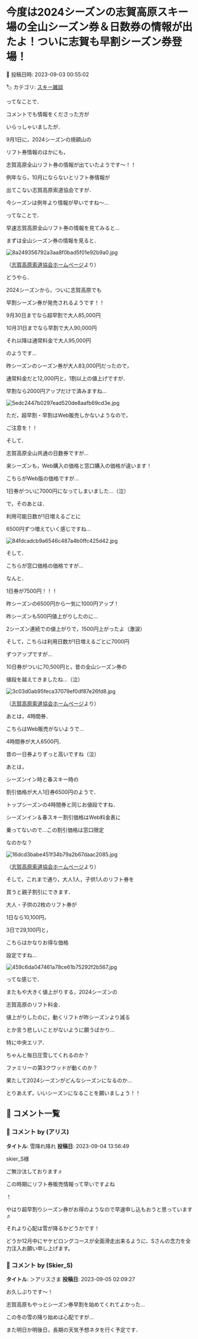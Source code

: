 # 今度は2024シーズンの志賀高原スキー場の全山シーズン券＆日数券の情報が出たよ！ついに志賀も早割シーズン券登場！

📅 投稿日時: 2023-09-03 00:55:02

🏷️ カテゴリ: [スキー雑談](c1f9d2cb7478308da16419928ea3945e9.md)

ってなことで．


コメントでも情報をくださった方が


いらっしゃいましたが．


9月1日に，2024シーズンの焼額山の


リフト券情報のほかにも，


志賀高原全山リフト券の情報が出ていたようです～！！





例年なら，10月にならないとリフト券情報が


出てこない志賀高原索道協会ですが．


今シーズンは例年より情報が早いですね～…





ってなことで．


早速志賀高原全山リフト券の情報を見てみると…


まずは全山シーズン券の情報を見ると．




![8a249356792a3aa8f0bad5f01e92b9a0.jpg](images/8a249356792a3aa8f0bad5f01e92b9a0.jpg)




（[志賀高原索道協会ホームページ](https://shigakogen-ski.or.jp/kiji-images/seasonpass.jpg)より）





どうやら．


2024シーズンから，ついに志賀高原でも


早割シーズン券が発売されるようです！！


9月30日までなら超早割で大人85,000円


10月31日までなら早割で大人90,000円


それ以降は通常料金で大人95,000円


のようです…





昨シーズンのシーズン券が大人83,000円だったので，


通常料金だと12,000円と，1割以上の値上げですが．


早割なら2000円アップだけで済みますね…




![5edc2447b0297ead520de8aafb69cd3e.jpg](images/5edc2447b0297ead520de8aafb69cd3e.jpg)







ただ，超早割・早割はWeb販売しかないようなので，


ご注意を！！





そして．


志賀高原全山共通の日数券ですが…


来シーズンも，Web購入の価格と窓口購入の価格が違います！





こちらがWeb版の価格ですが…


1日券がついに7000円になってしまいました…（泣）





で，そのあとは．


利用可能日数が1日増えるごとに


6500円ずつ増えていく感じですね…




![84fdcadcb9a6546c487a4b0ffc425d42.jpg](images/84fdcadcb9a6546c487a4b0ffc425d42.jpg)







そして．


こちらが窓口価格の価格ですが…


なんと．


1日券が7500円！！！


昨シーズンの6500円から一気に1000円アップ！


昨シーズンも500円値上がりしたのに…


2シーズン連続での値上がりで，1500円上がったよ（激涙）





そして，こちらは利用日数が1日増えるごとに7000円


ずつアップですが…


10日券がついに70,500円と，昔の全山シーズン券の


値段を越えてきましたね…（泣）




![3c03d0ab95feca37079ef0df87e26fd8.jpg](images/3c03d0ab95feca37079ef0df87e26fd8.jpg)




（[志賀高原索道協会ホームページ](https://www.shigakogen-ski.or.jp/english/ticket/online.html)より）





あとは，4時間券．


こちらはWeb販売がないようで…


4時間券が大人6500円．


昔の一日券よりずっと高いですね（泣）





あとは，


シーズンイン時と春スキー時の


割引価格が大人1日券6500円のようで．


トップシーズンの4時間券と同じお値段ですね．


シーズンイン＆春スキー割引価格はWeb料金表に


乗ってないので…この割引価格は窓口限定


なのかな？




![16dcd3babe451f34b79a2b67daac2085.jpg](images/16dcd3babe451f34b79a2b67daac2085.jpg)




（[志賀高原索道協会ホームページ](https://www.shigakogen-ski.or.jp/english/ticket/index.html)より）





そして，これまで通り，大人1人，子供1人のリフト券を


買うと親子割引にできます．


大人・子供の2枚のリフト券が


1日なら10,100円，


3日で29,100円と，


こちらはかなりお得な価格


設定ですね…




![459c6da047461a78ce61b75292f2b567.jpg](images/459c6da047461a78ce61b75292f2b567.jpg)







ってな感じで．


またもや大きく値上がりする，2024シーズンの


志賀高原のリフト料金．





値上がりしたのに，動くリフトが昨シーズンより減る


とか言う悲しいことがないように願うばかり…





特に中央エリア．


ちゃんと毎日圧雪してくれるのか？


ファミリーの第3クワッドが動くのか？


果たして2024シーズンがどんなシーズンになるのか…





とりあえず，いいシーズンになることを願いましょう！！

## 💬 コメント一覧

### 💬 コメント by (アリス)
**タイトル**: 雪降れ降れ
**投稿日**: 2023-09-04 13:56:49

skier_S様



ご無沙汰しております♬

この時期にリフト券販売情報って早いですよね

！

やはり超早割りシーズン券がお得のようなので早速申し込もおうと思っています♬



それより心配は雪が降るかどうかです！

どうか12月中にヤケビロングコースが全面滑走出来るように、Sさんの念力を全力注入お願い申し上げます。

### 💬 コメント by (Skier_S)
**タイトル**: ＞アリスさま
**投稿日**: 2023-09-05 02:09:27

お久しぶりです～！

志賀高原もやっとシーズン券早割を始めてくれてよかった…

この冬の雪の降り始めは心配ですが…

また明日か明後日，長期の天気予想ネタを行く予定です．

